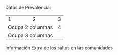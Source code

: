 
Datos de Prevalencia:
<table>
  <tr>
    <td>1</td>
    <td>2</td>
    <td>3</td>
  </tr>
  <tr>
    <td colspan="2">Ocupa 2 columnas</td>
    <td>4</td>
  </tr>
  <tr>
    <td colspan="3">Ocupa 3 columnas</td>
  </tr>
</table>


Información Extra de los saltos en las comunidades


